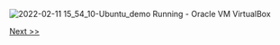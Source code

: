 ![2022-02-11 15_54_10-Ubuntu_demo  Running  - Oracle VM VirtualBox](https://user-images.githubusercontent.com/55657279/153584430-1830bdfc-2565-4d1c-a288-aa4e0c54ea1b.png)

[Next >>](23.md)
